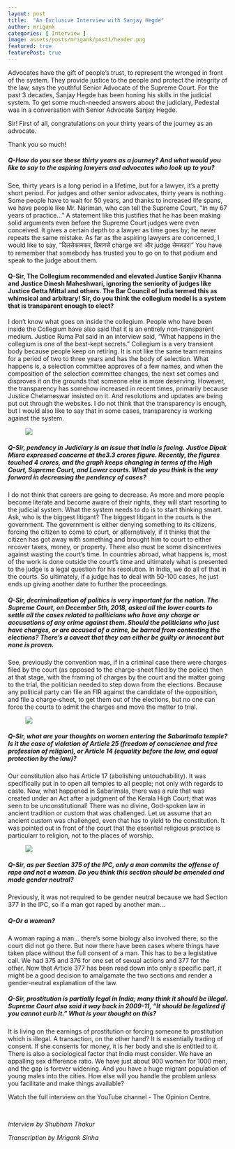 ```yaml
---
layout: post
title:  "An Exclusive Interview with Sanjay Hegde"
author: mrigank
categories: [ Interview ]
image: assets/posts/mrigank/post1/header.png
featured: true
featurePost: true
---
```


Advocates have the gift of people’s trust, to represent the wronged in front of the system. They provide justice to the people and protect the integrity of the law, says the youthful Senior Advocate of the Supreme Court. For the past 3 decades, Sanjay Hegde has been honing his skills in the judicial system. To get some much-needed answers about the judiciary, Pedestal was in a conversation with Senior Advocate Sanjay Hegde.

Sir! First of all, congratulations on your thirty years of the journey as an advocate.

Thank you so much!

##### Q-How do you see these thirty years as a journey? And what would you like to say to the aspiring lawyers and advocates who look up to you?

See, thirty years is a long period in a lifetime, but for a lawyer, it’s a pretty short period. For judges and other senior advocates, thirty years is nothing. Some people have to wait for 50 years, and thanks to increased life spans, we have people like Mr. Nariman, who can tell the Supreme Court, “In my 67 years of practice…” A statement like this justifies that he has been making solid arguments even before the Supreme Court judges were even conceived. It gives a certain depth to a lawyer as time goes by; he never repeats the same mistake. As far as the aspiring lawyers are concerned, I would like to say, “दिलसेकामकर, दिमागसे charge कर! और judge सेमतडर!” You have to remember that somebody has trusted you to go on to that podium and speak to the judge about them.

#### Q-Sir, The Collegium recommended and elevated Justice Sanjiv Khanna and Justice Dinesh Maheshwari, ignoring the seniority of judges like Justice Getta Mittal and others. The Bar Council of India termed this as whimsical and arbitrary! Sir, do you think the collegium model is a system that is transparent enough to elect?

I don’t know what goes on inside the collegium. People who have been inside the Collegium have also said that it is an entirely non-transparent medium. Justice Ruma Pal said in an interview said, “What happens in the collegium is one of the best-kept secrets.” Collegium is a very transient body because people keep on retiring. It is not like the same team remains for a period of two to three years and has the body of selection. What happens is, a selection committee approves of a few names, and when the composition of the selection committee changes, the next set comes and disproves it on the grounds that someone else is more deserving. However, the transparency has somehow increased in recent times, primarily because Justice Chelameswar insisted on it. And resolutions and updates are being put out through the websites. I do not think that the transparency is enough, but I would also like to say that in some cases, transparency is working against the system.

<figure>
	<img class="post-image" src="https://raw.githubusercontent.com/CodeDotJS/pedestal/master/assets/posts/mrigank/post1/1.jpg">
</figure>

##### Q-Sir, pendency in Judiciary is an issue that India is facing. Justice Dipak Misra expressed concerns at the3.3 crores figure. Recently, the figures touched 4 crores, and the graph keeps changing in terms of the High Court, Supreme Court, and Lower courts. What do you think is the way forward in decreasing the pendency of cases?

I do not think that careers are going to decrease. As more and more people become literate and become aware of their rights, they will start resorting to the judicial system. What the system needs to do is to start thinking smart. Ask, who is the biggest litigant? The biggest litigant in the courts is the government. The government is either denying something to its citizens, forcing the citizen to come to court, or alternatively, if it thinks that the citizen has got away with something and brought him to court to either recover taxes, money, or property. There also must be some disincentives against wasting the court’s time. In countries abroad, what happens is, most of the work is done outside the court’s time and ultimately what is presented to the judge is a legal question for his resolution. In India, we do all of that in the courts. So ultimately, if a judge has to deal with 50-100 cases, he just ends up giving another date to further the proceedings.

##### Q-Sir, decriminalization of politics is very important for the nation. The Supreme Court, on December 5th, 2018, asked all the lower courts to settle all the cases related to politicians who have any charge or accusations of any crime against them. Should the politicians who just have charges, or are accused of a crime, be barred from contesting the elections? There’s a caveat that they can either be guilty or innocent but none is proven.

See, previously the convention was, if in a criminal case there were charges filed by the court (as opposed to the charge-sheet filed by the police) then at that stage, with the framing of charges by the court and the matter going to the trial, the politician needed to step down from the elections. Because any political party can file an FIR against the candidate of the opposition, and file a charge-sheet, to get them out of the elections, but no one can force the courts to admit the charges and move the matter to trial.

<figure>
	<img class="post-image" src="https://raw.githubusercontent.com/CodeDotJS/pedestal/master/assets/posts/mrigank/post1/2.jpg">
</figure>

##### Q-Sir, what are your thoughts on women entering the Sabarimala temple? Is it the case of violation of Article 25 (freedom of conscience and free profession of religion), or Article 14 (equality before the law, and equal protection by the law)?

Our constitution also has Article 17 (abolishing untouchability). It was specifically put in to open all temples to all people; not only with regards to caste. Now, what happened in Sabarimala, there was a rule that was created under an Act after a judgment of the Kerala High Court; that was seen to be unconstitutional! There was no divine, God-spoken law in ancient tradition or custom that was challenged. Let us assume that an ancient custom was challenged, even that has to yield to the constitution. It was pointed out in front of the court that the essential religious practice is particularr to religion, not to the places of worship.

<figure>
	<img class="post-image" src="https://raw.githubusercontent.com/CodeDotJS/pedestal/master/assets/posts/mrigank/post1/3.jpg">
</figure>

##### Q-Sir, as per Section 375 of the IPC, only a man commits the offense of rape and not a woman. Do you think this section should be amended and made gender neutral?

Previously, it was not required to be gender neutral because we had Section 377 in the IPC, so if a man got raped by another man…

##### Q-Or a woman?

A woman raping a man… there’s some biology also involved there, so the court did not go there. But now there have been cases where things have taken place without the full consent of a man. This has to be a legislative call. We had 375 and 376 for one set of sexual actions and 377 for the other. Now that Article 377 has been read down into only a specific part, it might be a good decision to amalgamate the two sections and render a gender-neutral explanation of the law.

##### Q-Sir, prostitution is partially legal in India; many think it should be illegal. Supreme Court also said it way back in 2009-11, “It should be legalized if you cannot curb it.” What is your thought on this?

It is living on the earnings of prostitution or forcing someone to prostitution which is illegal. A transaction, on the other hand? It is essentially trading of consent. If she consents for money, it is her body and she is entitled to it. There is also a sociological factor that India must consider. We have an appalling sex difference ratio. We have just about 900 women for 1000 men, and the gap is forever widening. And you have a huge migrant population of young males into the cities. How else will you handle the problem unless you facilitate and make things available?

Watch the full interview on the YouTube channel - The Opinion Centre.

<br>

*Interview by Shubham Thakur*

*Transcription by Mrigank Sinha*
